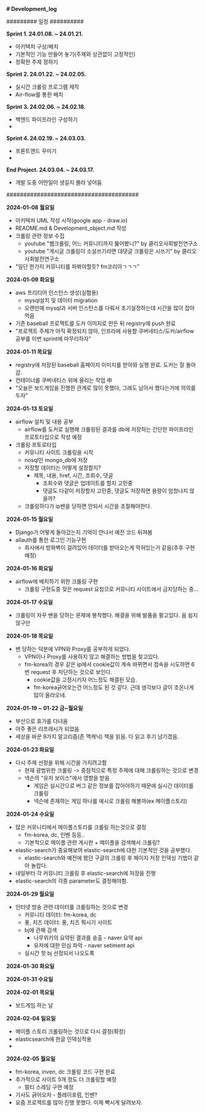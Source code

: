 **# Development_log**

######### 일정 ##########

**Sprint 1. 24.01.08. ~ 24.01.21.**
- 아키텍처 구상/배치
- 기본적인 기능 만들어 놓기(주제와 상관없이 고정적인)
- 정확한 주제 정하기

**Sprint 2. 24.01.22. ~ 24.02.05.**
- 실시간 크롤링 프로그램 제작
- Air-flow를 통한 배치

**Sprint 3. 24.02.06. ~ 24.02.18.**
- 백엔드 파이프라인 구성하기
- 

**Sprint 4. 24.02.19. ~ 24.03.03.**
- 프론트엔드 꾸미기
-   
**End Project. 24.03.04. ~ 24.03.17.**
- 개발 도중 어떤일이 생길지 몰라 넣어둠

#######################################

**2024-01-08 월요일**
- 아키텍처 UML 작성 시작(google app - draw.io)
- README.md & Development_object.md 작성
- 크롤링 관련 정보 수집
  - youtube "웹크롤링, 어느 커뮤니티까지 뚫어봤니?" by 클리오사회발전연구소
  - youtube "게시글 크롤링이 소설쓰기라면 대댓글 크롤링은 시쓰기" by 클리오사회발전연구소
- "일단 한가지 커뮤니티를 파봐야할듯? fm코리아ㄱㄱㄱ"


**2024-01-09 화요일**
- aws 프리티어 인스턴스 생성(실험용)
  - mysql설치 및 데이터 migration
  - 오랜만에 mysql과 서버 인스턴스를 다뤄서 초기설정하는데 시간을 많이 잡아먹음
- 기존 baseball 프로젝트를 도커 이미지로 만든 뒤 registry에 push 완료
- "프로젝트 주제가 아직 확정되지 않아, 인프라에 사용할 쿠버네티스/도커/airflow 공부를 이번 sprint에 마무리하자"


**2024-01-11 목요일**
- registry에 저장된 baseball 홈페이지 이미지를 받아와 실행 완료. 도커는 잘 돌아감.
- 컨테이너를 쿠버네티스 위에 올리는 작업 中
- "오늘은 보드게임을 진행한 관계로 많이 못했다, 그래도 남아서 했다는거에 의의를 두자"

**2024-01-13 토요일**
- airflow 설치 및 내용 공부
  - airflow를 도커로 실행해 크롤링된 결과를 db에 저장하는 간단한 파이프라인 프로토타입으로 작성 예정
- 크롤링 프토로타입
  - 커뮤니티 사이트 크롤링을 시작
  - nosql인 mongo_db에 저장
  - 저장할 데이터는 어떻게 설정할지?
    - 제목, 내용, href, 시간, 조회수, 댓글
      - 조회수와 댓글은 업데이트를 할지 고민중
      - 댓글도 다같이 저장할지 고민중, 댓글도 저장하면 용량이 엄청나지 않을까?
  - 크롤링하다가 ip밴을 당하면 안되서 시간을 조절해야한다.


**2024-01-15 월요일**
- Django가 어떻게 돌아갔는지 기억이 안나서 예전 코드 뒤져봄
- allauth를 통한 로그인 기능구현
  - 회사에서 방화벽이 걸려있어 데이터를 받아오는게 막혀있는거 같음(추후 구현예정)
 

**2024-01-16 화요일**
- airflow에 배치하기 위한 크롤링 구현
  - 크롤링 구현도중 잦은 request 요청으로 커뮤니티 사이트에서 금지당하는 중...
 
**2024-01-17 수요일** 
- 크롤링이 자꾸 밴을 당하는 문제에 봉착했다. 해결을 위해 발품을 팔고있다. 음 쉽지않구만

**2024-01-18 목요일** 
- 밴 당하는 덕분에 VPN와 Proxy를 공부하게 되었다.
  - VPN이나 Proxy를 사용하지 않고 해결하는 방법을 찾고있다.
  - fm-korea의 경우 같은 ip에서 cookie값이 계속 바뀌면서 접속을 시도하면 6번 request 후 차단하는 것으로 보인다.
    - cookie값을 고정시키자 어느정도 해결된 모습.
    - fm-korea긁어오는건 어느정도 된 것 같다. 근데 생각보다 글이 조온나게 많이 올라오네.
   
**2024-01-19 ~ 01-22 금~월요일**
- 부산으로 휴가를 다녀옴
- 아주 좋은 리프레시가 되었음
- 세상을 바꾼 9가지 알고리즘(존 맥캐닉) 책을 읽음. 다 읽고 후기 남기겠음.

**2024-01-23 화요일**
- 다시 주제 선정을 위해 시간을 가지려고함
    - 현재 광범위한 크롤링 -> 중점적으로 특정 주제에 대해 크롤링하는 것으로 변경
    - 넥슨의 "유저 보이스"에서 영향을 받음
        - 게임은 실시간으로 버그 같은 정보를 잡아야하기 때문에 실시간 데이터를 크롤링
        - 넥슨에 존재하는 게임 하나를 예시로 크롤링 해볼까(ex 메이플스토리)

**2024-01-24 수요일**
- 많은 커뮤니티에서 메이플스토리를 크롤링 하는것으로 결정
  - fm-korea, dc, 인벤 등등..
  - 기본적으로 메이플 관련 게시판 + 메이플을 검색해서 크롤링?
- elastic-search가 중요해보여 elastic-search에 대한 기본적인 것을 공부했다.
  - elastic-search와 예전에 봤던 구글의 크롤링 후 페이지 저장 인덱싱 기법이 같아 놀랍다.
- 내일부터 각 커뮤니티 크롤링 후 elastic-search에 저장을 진행
- elastic-search의 각종 parameter도 결정해야함.

**2024-01-29 월요일**
- 인터넷 방송 관련 데이터를 크롤링하는 것으로 변경
  - 커뮤니티 데이터: fm-korea, dc
  - 풍, 치즈 데이터: 풍, 치즈 뭐시기 사이트
  - bj에 관해 검색
    - 나무위키의 요약된 결과를 송출 - naver 요약 api
    - 유저에 대한 민심 파악 - naver setiment api
  - 실시간 핫 bj 선정되서 나오도록


**2024-01-30 화요일**

**2024-01-31 수요일**

**2024-02-01 목요일**
- 보드게임 하는 날

**2024-02-04 일요일**
- 메이플 스토리 크롤링하는 것으로 다시 결정(확정)
- elasticsearch에 한글 인덱싱적용
- 
**2024-02-05 월요일**
- fm-korea, inven, dc 크롤링 코드 구현 완료
- 추가적으로 사이트 5개 정도 더 크롤링할 예정
  - 멀티 스레딩 구현 예정
- 기사도 긁어오자 - 플레이포럼, 인벤?
- 요즘 프로젝트를 많이 진행 못했다. 이제 빡시게 달려보자.
